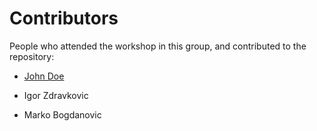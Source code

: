 # Contributors

People who attended the workshop in this group, and contributed to the repository:
- [John Doe](https://www.meetup.com/Free-Code-Camp-Vienna/)

- Igor Zdravkovic 
- Marko Bogdanovic
